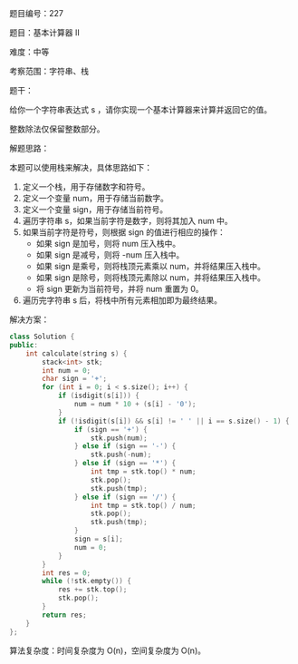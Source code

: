 题目编号：227

题目：基本计算器 II

难度：中等

考察范围：字符串、栈

题干：

给你一个字符串表达式 s ，请你实现一个基本计算器来计算并返回它的值。

整数除法仅保留整数部分。

解题思路：

本题可以使用栈来解决，具体思路如下：

1. 定义一个栈，用于存储数字和符号。
2. 定义一个变量 num，用于存储当前数字。
3. 定义一个变量 sign，用于存储当前符号。
4. 遍历字符串 s，如果当前字符是数字，则将其加入 num 中。
5. 如果当前字符是符号，则根据 sign 的值进行相应的操作：
   - 如果 sign 是加号，则将 num 压入栈中。
   - 如果 sign 是减号，则将 -num 压入栈中。
   - 如果 sign 是乘号，则将栈顶元素乘以 num，并将结果压入栈中。
   - 如果 sign 是除号，则将栈顶元素除以 num，并将结果压入栈中。
   - 将 sign 更新为当前符号，并将 num 重置为 0。
6. 遍历完字符串 s 后，将栈中所有元素相加即为最终结果。

解决方案：

```cpp
class Solution {
public:
    int calculate(string s) {
        stack<int> stk;
        int num = 0;
        char sign = '+';
        for (int i = 0; i < s.size(); i++) {
            if (isdigit(s[i])) {
                num = num * 10 + (s[i] - '0');
            }
            if (!isdigit(s[i]) && s[i] != ' ' || i == s.size() - 1) {
                if (sign == '+') {
                    stk.push(num);
                } else if (sign == '-') {
                    stk.push(-num);
                } else if (sign == '*') {
                    int tmp = stk.top() * num;
                    stk.pop();
                    stk.push(tmp);
                } else if (sign == '/') {
                    int tmp = stk.top() / num;
                    stk.pop();
                    stk.push(tmp);
                }
                sign = s[i];
                num = 0;
            }
        }
        int res = 0;
        while (!stk.empty()) {
            res += stk.top();
            stk.pop();
        }
        return res;
    }
};
```

算法复杂度：时间复杂度为 O(n)，空间复杂度为 O(n)。